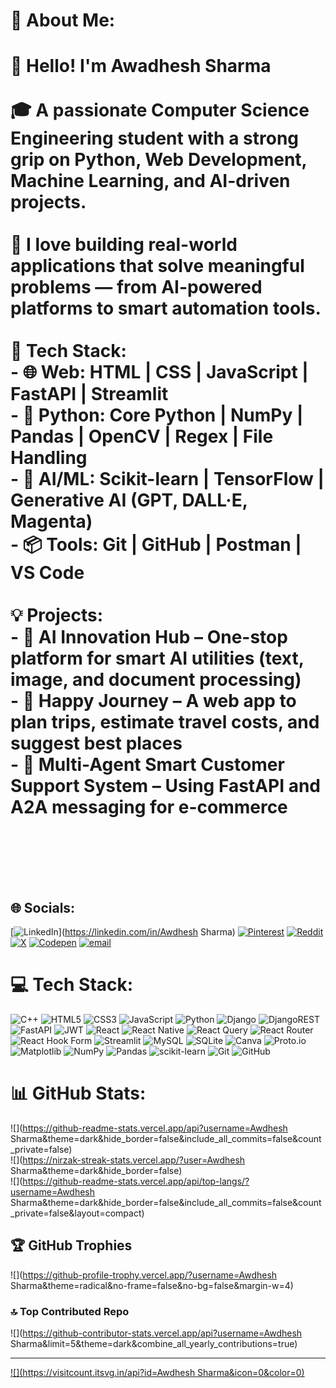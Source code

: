 # 💫 About Me:
# 👋 Hello! I'm Awadhesh Sharma<br><br>🎓 A passionate Computer Science Engineering student with a strong grip on **Python, Web Development, Machine Learning**, and **AI-driven projects**.<br><br>🚀 I love building real-world applications that solve meaningful problems — from **AI-powered platforms** to **smart automation tools**.<br><br>🔧 Tech Stack:<br>- 🌐 Web: HTML | CSS | JavaScript | FastAPI | Streamlit<br>- 🐍 Python: Core Python | NumPy | Pandas | OpenCV | Regex | File Handling<br>- 🤖 AI/ML: Scikit-learn | TensorFlow | Generative AI (GPT, DALL·E, Magenta)<br>- 📦 Tools: Git | GitHub | Postman | VS Code<br><br>💡 Projects:<br>- 🔹 AI Innovation Hub – One-stop platform for smart AI utilities (text, image, and document processing)<br>- 🔹 Happy Journey – A web app to plan trips, estimate travel costs, and suggest best places<br>- 🔹 Multi-Agent Smart Customer Support System – Using FastAPI and A2A messaging for e-commerce<br><br><br><br>


## 🌐 Socials:
[![LinkedIn](https://img.shields.io/badge/LinkedIn-%230077B5.svg?logo=linkedin&logoColor=white)](https://linkedin.com/in/Awdhesh Sharma) [![Pinterest](https://img.shields.io/badge/Pinterest-%23E60023.svg?logo=Pinterest&logoColor=white)](https://pinterest.com/awdheshsharma590) [![Reddit](https://img.shields.io/badge/Reddit-%23FF4500.svg?logo=Reddit&logoColor=white)](https://reddit.com/user/u/Efficient-Pomelo-590) [![X](https://img.shields.io/badge/X-black.svg?logo=X&logoColor=white)](https://x.com/Awdhesh_13) [![Codepen](https://img.shields.io/badge/Codepen-000000?logo=codepen&logoColor=white)](https://codepen.io/AWDHESH-SHARMA) [![email](https://img.shields.io/badge/Email-D14836?logo=gmail&logoColor=white)](mailto:awdheshsharma590@gmail.com) 

# 💻 Tech Stack:
![C++](https://img.shields.io/badge/c++-%2300599C.svg?style=for-the-badge&logo=c%2B%2B&logoColor=white) ![HTML5](https://img.shields.io/badge/html5-%23E34F26.svg?style=for-the-badge&logo=html5&logoColor=white) ![CSS3](https://img.shields.io/badge/css3-%231572B6.svg?style=for-the-badge&logo=css3&logoColor=white) ![JavaScript](https://img.shields.io/badge/javascript-%23323330.svg?style=for-the-badge&logo=javascript&logoColor=%23F7DF1E) ![Python](https://img.shields.io/badge/python-3670A0?style=for-the-badge&logo=python&logoColor=ffdd54) ![Django](https://img.shields.io/badge/django-%23092E20.svg?style=for-the-badge&logo=django&logoColor=white) ![DjangoREST](https://img.shields.io/badge/DJANGO-REST-ff1709?style=for-the-badge&logo=django&logoColor=white&color=ff1709&labelColor=gray) ![FastAPI](https://img.shields.io/badge/FastAPI-005571?style=for-the-badge&logo=fastapi) ![JWT](https://img.shields.io/badge/JWT-black?style=for-the-badge&logo=JSON%20web%20tokens) ![React](https://img.shields.io/badge/react-%2320232a.svg?style=for-the-badge&logo=react&logoColor=%2361DAFB) ![React Native](https://img.shields.io/badge/react_native-%2320232a.svg?style=for-the-badge&logo=react&logoColor=%2361DAFB) ![React Query](https://img.shields.io/badge/-React%20Query-FF4154?style=for-the-badge&logo=react%20query&logoColor=white) ![React Router](https://img.shields.io/badge/React_Router-CA4245?style=for-the-badge&logo=react-router&logoColor=white) ![React Hook Form](https://img.shields.io/badge/React%20Hook%20Form-%23EC5990.svg?style=for-the-badge&logo=reacthookform&logoColor=white) ![Streamlit](https://img.shields.io/badge/Streamlit-%23FE4B4B.svg?style=for-the-badge&logo=streamlit&logoColor=white) ![MySQL](https://img.shields.io/badge/mysql-4479A1.svg?style=for-the-badge&logo=mysql&logoColor=white) ![SQLite](https://img.shields.io/badge/sqlite-%2307405e.svg?style=for-the-badge&logo=sqlite&logoColor=white) ![Canva](https://img.shields.io/badge/Canva-%2300C4CC.svg?style=for-the-badge&logo=Canva&logoColor=white) ![Proto.io](https://img.shields.io/badge/Proto.io-161637?style=for-the-badge&logo=proto.io&logoColor=00e5ff) ![Matplotlib](https://img.shields.io/badge/Matplotlib-%23ffffff.svg?style=for-the-badge&logo=Matplotlib&logoColor=black) ![NumPy](https://img.shields.io/badge/numpy-%23013243.svg?style=for-the-badge&logo=numpy&logoColor=white) ![Pandas](https://img.shields.io/badge/pandas-%23150458.svg?style=for-the-badge&logo=pandas&logoColor=white) ![scikit-learn](https://img.shields.io/badge/scikit--learn-%23F7931E.svg?style=for-the-badge&logo=scikit-learn&logoColor=white) ![Git](https://img.shields.io/badge/git-%23F05033.svg?style=for-the-badge&logo=git&logoColor=white) ![GitHub](https://img.shields.io/badge/github-%23121011.svg?style=for-the-badge&logo=github&logoColor=white)
# 📊 GitHub Stats:
![](https://github-readme-stats.vercel.app/api?username=Awdhesh Sharma&theme=dark&hide_border=false&include_all_commits=false&count_private=false)<br/>
![](https://nirzak-streak-stats.vercel.app/?user=Awdhesh Sharma&theme=dark&hide_border=false)<br/>
![](https://github-readme-stats.vercel.app/api/top-langs/?username=Awdhesh Sharma&theme=dark&hide_border=false&include_all_commits=false&count_private=false&layout=compact)

## 🏆 GitHub Trophies
![](https://github-profile-trophy.vercel.app/?username=Awdhesh Sharma&theme=radical&no-frame=false&no-bg=false&margin-w=4)

### 🔝 Top Contributed Repo
![](https://github-contributor-stats.vercel.app/api?username=Awdhesh Sharma&limit=5&theme=dark&combine_all_yearly_contributions=true)

---
[![](https://visitcount.itsvg.in/api?id=Awdhesh Sharma&icon=0&color=0)](https://visitcount.itsvg.in)

<!-- Proudly created with GPRM ( https://gprm.itsvg.in ) -->
